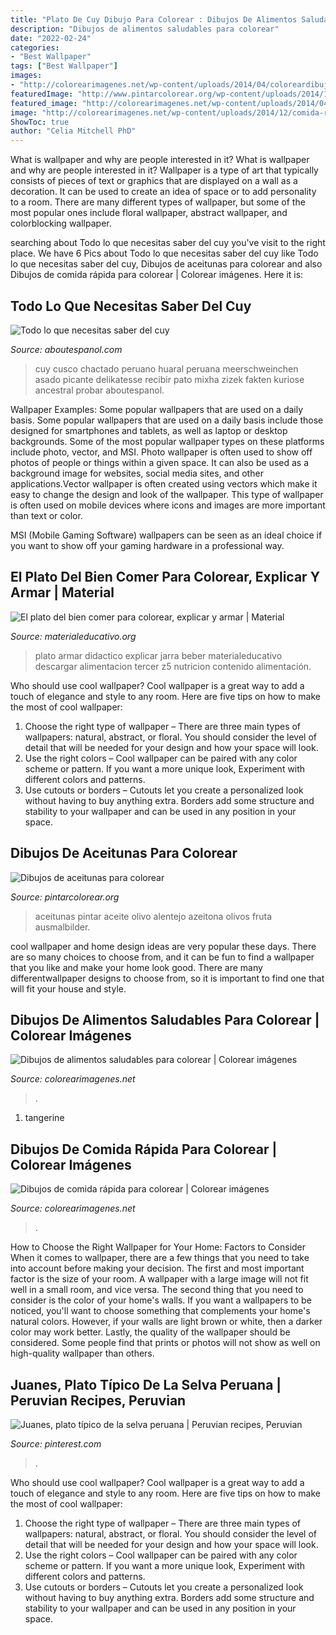 ```yaml
---
title: "Plato De Cuy Dibujo Para Colorear : Dibujos De Alimentos Saludables Para Colorear"
description: "Dibujos de alimentos saludables para colorear"
date: "2022-02-24"
categories:
- "Best Wallpaper"
tags: ["Best Wallpaper"]
images:
- "http://colorearimagenes.net/wp-content/uploads/2014/04/coloreardibujosdecomida5.gif"
featuredImage: "http://www.pintarcolorear.org/wp-content/uploads/2014/10/aceitunas-para-pintar.gif"
featured_image: "http://colorearimagenes.net/wp-content/uploads/2014/04/coloreardibujosdecomida5.gif"
image: "http://colorearimagenes.net/wp-content/uploads/2014/12/comida-rapida.png3_.gif"
ShowToc: true
author: "Celia Mitchell PhD"
---
```



What is wallpaper and why are people interested in it?
What is wallpaper and why are people interested in it?
Wallpaper is a type of art that typically consists of pieces of text or graphics that are displayed on a wall as a decoration. It can be used to create an idea of space or to add personality to a room. There are many different types of wallpaper, but some of the most popular ones include floral wallpaper, abstract wallpaper, and colorblocking wallpaper.

	

		
searching about Todo lo que necesitas saber del cuy you've visit to the right place. We have 6 Pics about Todo lo que necesitas saber del cuy like Todo lo que necesitas saber del cuy, Dibujos de aceitunas para colorear and also Dibujos de comida rápida para colorear | Colorear imágenes. Here it is:
		
    
## Todo Lo Que Necesitas Saber Del Cuy

<img loading=lazy src="https://www.aboutespanol.com/thmb/koGrq-wMR1Xfs0atZK1TaWoTzqk=/2828x2078/filters:fill(auto,1)/cuychactado_mixhazizek-56a716253df78cf77292182e.JPG" onerror="this.onerror=null;this.src='https://tse3.mm.bing.net/th?id=OIP.UAnwX2PDolKQSXG6xmNSUgHaFc&amp;pid=15.1';" alt="Todo lo que necesitas saber del cuy">

_Source: aboutespanol.com_

>cuy cusco chactado peruano huaral peruana meerschweinchen asado picante delikatesse recibir pato mixha zizek fakten kuriose ancestral probar aboutespanol. 

	

Wallpaper Examples: Some popular wallpapers that are used on a daily basis.
Some popular wallpapers that are used on a daily basis include those designed for smartphones and tablets, as well as laptop or desktop backgrounds. Some of the most popular wallpaper types on these platforms include photo, vector, and MSI. 
Photo wallpaper is often used to show off photos of people or things within a given space. It can also be used as a background image for websites, social media sites, and other applications.Vector wallpaper is often created using vectors which make it easy to change the design and look of the wallpaper. This type of wallpaper is often used on mobile devices where icons and images are more important than text or color. 

MSI (Mobile Gaming Software) wallpapers can be seen as an ideal choice if you want to show off your gaming hardware in a professional way.

    
## El Plato Del Bien Comer Para Colorear, Explicar Y Armar | Material

<img loading=lazy src="https://materialeducativo.org/wp-content/uploads/2016/09/z5-768x589.jpg" onerror="this.onerror=null;this.src='https://tse1.mm.bing.net/th?id=OIP.Gze8xio5d49QyaAWUFwqYQHaFr&amp;pid=15.1';" alt="El plato del bien comer para colorear, explicar y armar | Material">

_Source: materialeducativo.org_

>plato armar didactico explicar jarra beber materialeducativo descargar alimentacion tercer z5 nutricion contenido alimentación. 

	

Who should use cool wallpaper?
Cool wallpaper is a great way to add a touch of elegance and style to any room. Here are five tips on how to make the most of cool wallpaper: 
1) Choose the right type of wallpaper – There are three main types of wallpapers: natural, abstract, or floral. You should consider the level of detail that will be needed for your design and how your space will look. 
2) Use the right colors – Cool wallpaper can be paired with any color scheme or pattern. If you want a more unique look, Experiment with different colors and patterns. 
3) Use cutouts or borders – Cutouts let you create a personalized look without having to buy anything extra. Borders add some structure and stability to your wallpaper and can be used in any position in your space.

    
## Dibujos De Aceitunas Para Colorear

<img loading=lazy src="http://www.pintarcolorear.org/wp-content/uploads/2014/10/aceitunas-para-pintar.gif" onerror="this.onerror=null;this.src='https://tse1.mm.bing.net/th?id=OIP.Fp0mm3KVb0kbIh1A3TLI7gHaKe&amp;pid=15.1';" alt="Dibujos de aceitunas para colorear">

_Source: pintarcolorear.org_

>aceitunas pintar aceite olivo alentejo azeitona olivos fruta ausmalbilder. 

	

cool wallpaper and home design ideas are very popular these days. There are so many choices to choose from, and it can be fun to find a wallpaper that you like and make your home look good. There are many differentwallpaper designs to choose from, so it is important to find one that will fit your house and style.

    
## Dibujos De Alimentos Saludables Para Colorear | Colorear Imágenes

<img loading=lazy src="http://colorearimagenes.net/wp-content/uploads/2014/04/coloreardibujosdecomida5.gif" onerror="this.onerror=null;this.src='https://tse4.mm.bing.net/th?id=OIP.mjHW77k3wQWpAxYhcpEOUQHaKe&amp;pid=15.1';" alt="Dibujos de alimentos saludables para colorear | Colorear imágenes">

_Source: colorearimagenes.net_

>. 

	

1. tangerine 

    
## Dibujos De Comida Rápida Para Colorear | Colorear Imágenes

<img loading=lazy src="http://colorearimagenes.net/wp-content/uploads/2014/12/comida-rapida.png3_.gif" onerror="this.onerror=null;this.src='https://tse2.mm.bing.net/th?id=OIP.i_sOkOPQKfFQA1ad5AI-rgHaHi&amp;pid=15.1';" alt="Dibujos de comida rápida para colorear | Colorear imágenes">

_Source: colorearimagenes.net_

>. 

	

How to Choose the Right Wallpaper for Your Home: Factors to Consider
When it comes to wallpaper, there are a few things that you need to take into account before making your decision. The first and most important factor is the size of your room. A wallpaper with a large image will not fit well in a small room, and vice versa. 
The second thing that you need to consider is the color of your home's walls. If you want a wallpapers to be noticed, you'll want to choose something that complements your home's natural colors. However, if your walls are light brown or white, then a darker color may work better. 
Lastly, the quality of the wallpaper should be considered. Some people find that prints or photos will not show as well on high-quality wallpaper than others.

    
## Juanes, Plato Típico De La Selva Peruana | Peruvian Recipes, Peruvian

<img loading=lazy src="https://i.pinimg.com/originals/b8/26/6c/b8266c4c4f87d60cc805b42e9603a44f.jpg" onerror="this.onerror=null;this.src='https://tse4.mm.bing.net/th?id=OIP.ObrFiwtrl1AAUMxxvlNCoAHaKB&amp;pid=15.1';" alt="Juanes, plato típico de la selva peruana | Peruvian recipes, Peruvian">

_Source: pinterest.com_

>. 

	

Who should use cool wallpaper?
Cool wallpaper is a great way to add a touch of elegance and style to any room. Here are five tips on how to make the most of cool wallpaper: 
1) Choose the right type of wallpaper – There are three main types of wallpapers: natural, abstract, or floral. You should consider the level of detail that will be needed for your design and how your space will look. 
2) Use the right colors – Cool wallpaper can be paired with any color scheme or pattern. If you want a more unique look, Experiment with different colors and patterns. 
3) Use cutouts or borders – Cutouts let you create a personalized look without having to buy anything extra. Borders add some structure and stability to your wallpaper and can be used in any position in your space.

